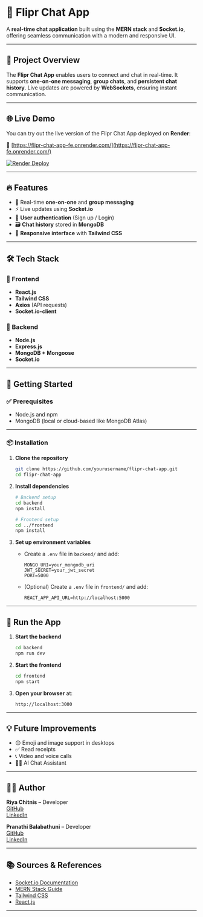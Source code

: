 # 💬 Flipr Chat App

A **real-time chat application** built using the **MERN stack** and **Socket.io**, offering seamless communication with a modern and responsive UI.

---

## 🚀 Project Overview

The **Flipr Chat App** enables users to connect and chat in real-time. It supports **one-on-one messaging**, **group chats**, and **persistent chat history**. Live updates are powered by **WebSockets**, ensuring instant communication.

---
## 🌐 Live Demo

You can try out the live version of the Flipr Chat App deployed on **Render**:

🔗 [https://flipr-chat-app-fe.onrender.com/](https://flipr-chat-app-fe.onrender.com/)

[![Render Deploy](https://img.shields.io/badge/Hosted%20on-Render-3e4e88?logo=render&logoColor=white)](https://flipr-chat-app-fe.onrender.com/)


---
## 🔥 Features

- 💬 Real-time **one-on-one** and **group messaging**
- ⚡ Live updates using **Socket.io**
- 🔐 **User authentication** (Sign up / Login)
- 🗃️ **Chat history** stored in **MongoDB**
- 📱 **Responsive interface** with **Tailwind CSS**

---

## 🛠️ Tech Stack

### 🔹 Frontend

- **React.js**
- **Tailwind CSS**
- **Axios** (API requests)
- **Socket.io-client**

### 🔸 Backend

- **Node.js**
- **Express.js**
- **MongoDB + Mongoose**
- **Socket.io**

---

## 🧰 Getting Started

### ✅ Prerequisites

- Node.js and npm
- MongoDB (local or cloud-based like MongoDB Atlas)

---

### 📦 Installation

1. **Clone the repository**

    ```bash
    git clone https://github.com/yourusername/flipr-chat-app.git
    cd flipr-chat-app
    ```

2. **Install dependencies**

    ```bash
    # Backend setup
    cd backend
    npm install

    # Frontend setup
    cd ../frontend
    npm install
    ```

3. **Set up environment variables**

    - Create a `.env` file in `backend/` and add:

        ```env
        MONGO_URI=your_mongodb_uri
        JWT_SECRET=your_jwt_secret
        PORT=5000
        ```

    - (Optional) Create a `.env` file in `frontend/` and add:

        ```env
        REACT_APP_API_URL=http://localhost:5000
        ```

---

## 🏃 Run the App

1. **Start the backend**

    ```bash
    cd backend
    npm run dev
    ```

2. **Start the frontend**

    ```bash
    cd frontend
    npm start
    ```

3. **Open your browser** at:

    ```text
    http://localhost:3000
    ```

---

## 💡 Future Improvements

- 😊 Emoji and image support in desktops
- ✅ Read receipts
- 📞 Video and voice calls
-  🤖💬 AI Chat Assistant


---

## 🧑‍💻 Author

**Riya Chitnis** – Developer  
[GitHub](https://github.com/ry1729)  
[LinkedIn](https://www.linkedin.com/in/riya-chitnis-756313287/)

**Pranathi Balabathuni** – Developer  
[GitHub](https://github.com/pranathibalabathuni)  
[LinkedIn](https://www.linkedin.com/in/pranathi-balabathuni-47659a305/)

---

## 📚 Sources & References

- [Socket.io Documentation](https://socket.io/docs/)
- [MERN Stack Guide](https://www.mongodb.com/mern-stack)
- [Tailwind CSS](https://tailwindcss.com/)
- [React.js](https://reactjs.org/)

---

```yaml
